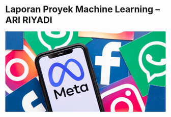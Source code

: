 # Laporan Proyek Machine Learning – ARI RIYADI
![Predictive-Analytics](https://github.com/aririyadi/P1-MLT-Predictive-Analytics/blob/7f7442b310e49c0656670f0bfe95b3e5b137bb1c/Gambar/dataset-cover.png)
